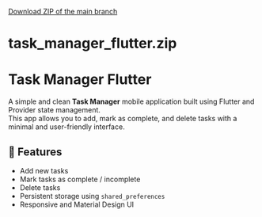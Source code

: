 [Download ZIP of the main branch](https://github.com/shikhaverma2308/task_manager_flutter/archive/refs/heads/main.zip)
# task_manager_flutter.zip
# Task Manager Flutter

A simple and clean **Task Manager** mobile application built using Flutter and Provider state management.  
This app allows you to add, mark as complete, and delete tasks with a minimal and user-friendly interface.
## 🚀 Features
- Add new tasks
- Mark tasks as complete / incomplete
- Delete tasks
- Persistent storage using `shared_preferences`
- Responsive and Material Design UI



